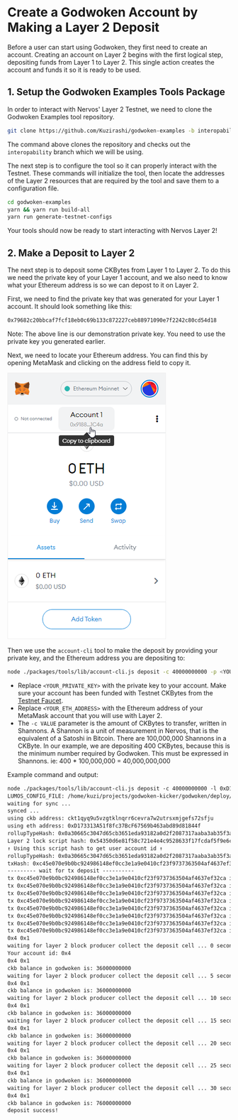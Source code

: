 # Create a Godwoken Account by Making a Layer 2 Deposit

Before a user can start using Godwoken, they first need to create an account. Creating an account on Layer 2 begins with the first logical step, depositing funds from Layer 1 to Layer 2. This single action creates the account and funds it so it is ready to be used.

## 1. Setup the Godwoken Examples Tools Package

In order to interact with Nervos' Layer 2 Testnet, we need to clone the Godwoken Examples tool repository.

```sh
git clone https://github.com/Kuzirashi/godwoken-examples -b interopability
```

The command above clones the repository and checks out the `interopability` branch which we will be using.

The next step is to configure the tool so it can properly interact with the Testnet. These commands will initialize the tool, then locate the addresses of the Layer 2 resources that are required by the tool and save them to a configuration file.

```sh
cd godwoken-examples
yarn && yarn run build-all
yarn run generate-testnet-configs
```

Your tools should now be ready to start interacting with Nervos Layer 2!

## 2. Make a Deposit to Layer 2

The next step is to deposit some CKBytes from Layer 1 to Layer 2. To do this we need the private key of your Layer 1 account, and we also need to know what your Ethereum address is so we can depost to it on Layer 2.

First, we need to find the private key that was generated for your Layer 1 account. It should look something like this:

```txt
0x79682c20bbcaf7fcf18eb0c69b133c872227ceb88971090e7f2242c80cd54d18
```

Note: The above line is our demonstration private key. You need to use the private key you generated earlier.

Next, we need to locate your Ethereum address. You can find this by opening MetaMask and clicking on the address field to copy it.

<img src="../images/metamask-address.png" style="border: 1px solid #eeeeee" />

Then we use the `account-cli` tool to make the deposit by providing your private key, and the Ethereum address you are depositing to:

```sh
node ./packages/tools/lib/account-cli.js deposit -c 40000000000 -p <YOUR_PRIVATE_KEY> -l <YOUR_ETH_ADDRESS>
```

- Replace `<YOUR_PRIVATE_KEY>` with the private key to your account. Make sure your account has been funded with Testnet CKBytes from the [Testnet Faucet](https://faucet.nervos.org/).
- Replace `<YOUR_ETH_ADDRESS>` with the Ethereum address of your MetaMask account that you will use with Layer 2.
- The `-c VALUE` parameter is the amount of CKBytes to transfer, written in Shannons. A Shannon is a unit of measurement in Nervos, that is the equivalent of a Satoshi in Bitcoin. There are 100,000,000 Shannons in a CKByte. In our example, we are depositing 400 CKBytes, because this is the minimum number required by Godwoken. This must be expressed in Shannons. ie: 400 * 100,000,000 = 40,000,000,000

Example command and output:

```txt
node ./packages/tools/lib/account-cli.js deposit -c 40000000000 -l 0xD173313A51f8fc37BcF67569b463abd89d81844f -p 0x79682c20bbcaf7fcf18eb0c69b133c872227ceb88971090e7f2242c80cd54d18 -cc 0xf8a4586790460d7cd8eb389af4cd1b0cfc9903b5d4b88b9eedb8fb9c150c4c88   
LUMOS_CONFIG_FILE: /home/kuzi/projects/godwoken-kicker/godwoken/deploy/lumos-config.json
waiting for sync ...
synced ...
using ckb address: ckt1qyq9u5vzgtklnqrr6cevra7w2utrsxmjgefs72sfju
using eth address: 0xD173313A51f8fc37BcF67569b463abd89d81844f
rollupTypeHash: 0x0a30665c3047d65cb3651eda93182a0d2f2087317aaba3ab35f3a970089ea9b4
Layer 2 lock script hash: 0x54350d6e81f58c721e4e4c9528633f17fcdaf5f9e6c3c689289915706cdf398d
↑ Using this script hash to get user account id ↑
rollupTypeHash: 0x0a30665c3047d65cb3651eda93182a0d2f2087317aaba3ab35f3a970089ea9b4
txHash: 0xc45e070e9b0bc924986148ef0cc3e1a9e0410cf23f9737363504af4637ef32ca
--------- wait for tx deposit ----------
tx 0xc45e070e9b0bc924986148ef0cc3e1a9e0410cf23f9737363504af4637ef32ca is pending, waited for 0 seconds
tx 0xc45e070e9b0bc924986148ef0cc3e1a9e0410cf23f9737363504af4637ef32ca is pending, waited for 3 seconds
tx 0xc45e070e9b0bc924986148ef0cc3e1a9e0410cf23f9737363504af4637ef32ca is pending, waited for 6 seconds
tx 0xc45e070e9b0bc924986148ef0cc3e1a9e0410cf23f9737363504af4637ef32ca is pending, waited for 9 seconds
tx 0xc45e070e9b0bc924986148ef0cc3e1a9e0410cf23f9737363504af4637ef32ca is pending, waited for 12 seconds
tx 0xc45e070e9b0bc924986148ef0cc3e1a9e0410cf23f9737363504af4637ef32ca is proposed, waited for 15 seconds
tx 0xc45e070e9b0bc924986148ef0cc3e1a9e0410cf23f9737363504af4637ef32ca is committed, waited for 18 seconds
tx 0xc45e070e9b0bc924986148ef0cc3e1a9e0410cf23f9737363504af4637ef32ca is committed!
0x4 0x1
waiting for layer 2 block producer collect the deposit cell ... 0 seconds
Your account id: 0x4
0x4 0x1
ckb balance in godwoken is: 36000000000
waiting for layer 2 block producer collect the deposit cell ... 5 seconds
0x4 0x1
ckb balance in godwoken is: 36000000000
waiting for layer 2 block producer collect the deposit cell ... 10 seconds
0x4 0x1
ckb balance in godwoken is: 36000000000
waiting for layer 2 block producer collect the deposit cell ... 15 seconds
0x4 0x1
ckb balance in godwoken is: 36000000000
waiting for layer 2 block producer collect the deposit cell ... 20 seconds
0x4 0x1
ckb balance in godwoken is: 36000000000
waiting for layer 2 block producer collect the deposit cell ... 25 seconds
0x4 0x1
ckb balance in godwoken is: 36000000000
waiting for layer 2 block producer collect the deposit cell ... 30 seconds
0x4 0x1
ckb balance in godwoken is: 76000000000
deposit success!
```
